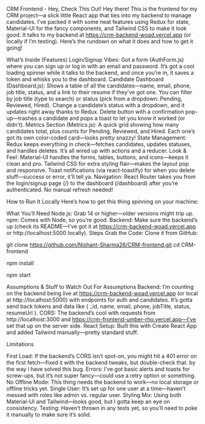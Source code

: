 CRM Frontend - Hey, Check This Out!
Hey there! This is the frontend for my CRM project—a slick little React app that ties into my backend to manage candidates. I’ve packed it with some neat features using Redux for state, Material-UI for the fancy components, and Tailwind CSS to make it look good. It talks to my backend at https://crm-backend-woad.vercel.app (or locally if I’m testing). Here’s the rundown on what it does and how to get it going!

What’s Inside (Features)
Login/Signup Vibes:
Got a form (AuthForm.js) where you can sign up or log in with an email and password. It’s got a cool loading spinner while it talks to the backend, and once you’re in, it saves a token and whisks you to the dashboard.
Candidate Dashboard (Dashboard.js):
Shows a table of all the candidates—name, email, phone, job title, status, and a link to their resume if they’ve got one.
You can filter by job title (type to search) or status (pick from a dropdown: Pending, Reviewed, Hired).
Change a candidate’s status with a dropdown, and it updates right away thanks to Redux.
Delete button with a confirmation pop-up—trashes a candidate and pops a toast to let you know it worked (or didn’t).
Metrics Section (Metrics.js):
A quick grid showing how many candidates total, plus counts for Pending, Reviewed, and Hired. Each one’s got its own color-coded card—looks pretty snazzy!
State Management:
Redux keeps everything in check—fetches candidates, updates statuses, and handles deletes. It’s all wired up with actions and a reducer.
Look & Feel:
Material-UI handles the forms, tables, buttons, and icons—keeps it clean and pro.
Tailwind CSS for extra styling flair—makes the layout pop and responsive.
Toast notifications (via react-toastify) for when you delete stuff—success or error, it’ll tell ya.
Navigation:
React Router takes you from the login/signup page (/) to the dashboard (/dashboard) after you’re authenticated. No manual refresh needed!


How to Run It Locally
Here’s how to get this thing spinning on your machine:

What You’ll Need
Node.js: Grab 14 or higher—older versions might trip up.
npm: Comes with Node, so you’re good.
Backend: Make sure the backend’s up (check its README—I’ve got it at https://crm-backend-woad.vercel.app or http://localhost:5000 locally).
Steps
Grab the Code:
Clone it from GitHub:

git clone https://github.com/Nishant-Sharma26/CRM-frontend.git
cd CRM-frontend


npm install

npm start


Assumptions & Stuff to Watch Out For
Assumptions
Backend: I’m counting on the backend being live at https://crm-backend-woad.vercel.app (or local at http://localhost:5000) with endpoints for auth and candidates. It’s gotta send back tokens and data like { _id, name, email, phone, jobTitle, status, resumeUrl }.
CORS: The backend’s cool with requests from http://localhost:3000 and https://crm-frontend-umber-rho.vercel.app—I’ve set that up on the server side.
React Setup: Built this with Create React App and added Tailwind manually—pretty standard stuff.

Limitations


First Load: If the backend’s CORS isn’t spot-on, you might hit a 401 error on the first fetch—fixed it with the backend tweaks, but double-check that.
by the way i have solved this bug.
Errors: I’ve got basic alerts and toasts for screw-ups, but it’s not super fancy—could use a retry option or something.
No Offline Mode: This thing needs the backend to work—no local storage or offline tricks yet.
Single User: It’s set up for one user at a time—haven’t messed with roles like admin vs. regular user.
Styling Mix: Using both Material-UI and Tailwind—looks good, but I gotta keep an eye on consistency.
Testing: Haven’t thrown in any tests yet, so you’ll need to poke it manually to make sure it’s solid.